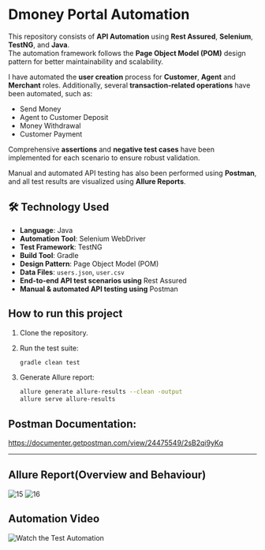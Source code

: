 # Dmoney Portal Automation 

This repository consists of **API Automation** using **Rest Assured**, **Selenium**, **TestNG**, and **Java**.  
The automation framework follows the **Page Object Model (POM)** design pattern for better maintainability and scalability.

I have automated the **user creation** process for **Customer**, **Agent** and **Merchant** roles. Additionally, several **transaction-related operations** have been automated, such as:
- Send Money  
- Agent to Customer Deposit  
- Money Withdrawal  
- Customer Payment  

Comprehensive **assertions** and **negative test cases** have been implemented for each scenario to ensure robust validation.

Manual and automated API testing has also been performed using **Postman**, and all test results are visualized using **Allure Reports**.


## 🛠 Technology Used

* **Language**: Java
* **Automation Tool**: Selenium WebDriver
* **Test Framework**: TestNG
* **Build Tool**: Gradle
* **Design Pattern**: Page Object Model (POM)
* **Data Files**: `users.json`, `user.csv`
* **End-to-end API test scenarios using** Rest Assured
* **Manual & automated API testing using** Postman

## How to run this project
1. Clone the repository.
   
2. Run the test suite:

   ```bash
   gradle clean test
   
3. Generate Allure report:

   ```bash
   allure generate allure-results --clean -output 
   allure serve allure-results
   ```
## Postman Documentation: 
https://documenter.getpostman.com/view/24475549/2sB2qi9yKq


---
## Allure Report(Overview and Behaviour)
![15](https://github.com/user-attachments/assets/0649d0cd-9221-4d6b-9db1-2370ebcda97c)
![16](https://github.com/user-attachments/assets/ee81740f-c1c3-4e54-afef-9d0656dd889c)


## Automation Video

![Watch the Test Automation](https://github.com/user-attachments/assets/3d8609c3-04aa-4169-bc5e-1d3bf44403df)

